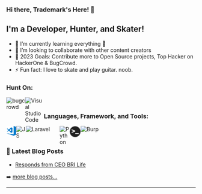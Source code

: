 ### Hi there, Trademark's Here! 👋

## I'm a Developer, Hunter, and Skater!

- 🌱 I’m currently learning everything 🤣
- 👯 I’m looking to collaborate with other content creators
- 🥅 2023 Goals: Contribute more to Open Source projects, Top Hacker on HackerOne & BugCrowd.
- ⚡ Fun fact: I love to skate and play guitar. noob.

### Hunt On:

[<img align="left" alt="bugcrowd" width="50px" src="https://www.blocksocial.com/wp-content/uploads/2019/07/bugcrowd-logo.jpg" />][bugcrowd]
[<img align="left" alt="Visual Studio Code" width="50px" src="https://aseantechsec.com/wp-content/uploads/2019/03/hackerone-logo835x396.png" />][hackerone]

<br />

### Languages, Framework, and Tools:

[<img align="left" alt="Visual Studio Code" width="26px" src="https://raw.githubusercontent.com/github/explore/80688e429a7d4ef2fca1e82350fe8e3517d3494d/topics/visual-studio-code/visual-studio-code.png" />][webdevplaylist]
[<img align="left" alt="JS" width="26px" src="https://www.freepnglogos.com/uploads/javascript-png/javascript-vector-logo-yellow-png-transparent-javascript-vector-12.png" />][webdevplaylist]
[<img align="left" alt="Laravel" width="90px" src="https://raw.githubusercontent.com/laravel/art/master/logo-lockup/5%20SVG/2%20CMYK/1%20Full%20Color/laravel-logolockup-cmyk-red.svg" />][webdevplaylist]
[<img align="left" alt="Python" width="26px" src="https://upload.wikimedia.org/wikipedia/commons/thumb/c/c3/Python-logo-notext.svg/2048px-Python-logo-notext.svg.png" />][webdevplaylist]
[<img align="left" alt="Terminal" width="30px" src="https://raw.githubusercontent.com/github/explore/80688e429a7d4ef2fca1e82350fe8e3517d3494d/topics/terminal/terminal.png" />][webdevplaylist]
[<img align="left" alt="Burp" width="80px" src="https://tech-collective.org/wp-content/uploads/2019/09/burpsuite-twittercard.png" />][webdevplaylist]

<br />
<br />

### 📕 Latest Blog Posts

<!-- BLOG-POST-LIST:START -->
- [Responds from CEO BRI Life](https://writes.blackhatintelligence.net/2021/07/28/responds-from-bri-life-ceo/)
<!-- BLOG-POST-LIST:END -->

➡️ [more blog posts...](https://writes.blackhatintelligence.net)

---


[website]: https://blackhatintelligence.com
[twitter]: https://twitter.com/403onyou
[instagram]: https://instagram.com/irvslyy23
[linkedin]: https://linkedin.com/in/rully-irvandi-27946219a/
[webdevplaylist]: https://www.youtube.com/playlist?list=PLkwxH9e_vrAJ0WbEsFA9W3I1W-g_BTsbt
[jsplaylist]: https://www.youtube.com/playlist?list=PLkwxH9e_vrALRJKu7wfXby3MKeflhTu6B
[cssplaylist]: https://www.youtube.com/playlist?list=PLkwxH9e_vrALSdvZuEh6gqQdmDoDIoqz4
[reactplaylist]: https://www.youtube.com/playlist?list=PLkwxH9e_vrAK4TdffpxKY3QGyHCpxFcQ0
[hackerone]: https://hackerone.com
[bugcrowd]: https://bugcrowd.com
